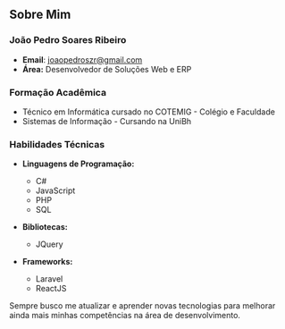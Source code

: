 ## Sobre Mim

### João Pedro Soares Ribeiro

- **Email**: [joaopedroszr@gmail.com](mailto:joaopedroszr@gmail.com)
- **Área:** Desenvolvedor de Soluções Web e ERP

### Formação Acadêmica

- Técnico em Informática cursado no COTEMIG - Colégio e Faculdade
- Sistemas de Informação - Cursando na UniBh

### Habilidades Técnicas

- **Linguagens de Programação:**
  - C#
  - JavaScript
  - PHP
  - SQL

- **Bibliotecas:**
  - JQuery

- **Frameworks:**
  - Laravel
  - ReactJS

Sempre busco me atualizar e aprender novas tecnologias para melhorar ainda mais minhas competências na área de desenvolvimento.
